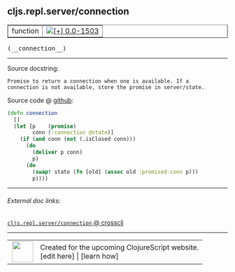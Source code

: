 ## cljs.repl.server/connection



 <table border="1">
<tr>
<td>function</td>
<td><a href="https://github.com/cljsinfo/cljs-api-docs/tree/0.0-1503"><img valign="middle" alt="[+] 0.0-1503" title="Added in 0.0-1503" src="https://img.shields.io/badge/+-0.0--1503-lightgrey.svg"></a> </td>
</tr>
</table>


 <samp>
(__connection__)<br>
</samp>

---





Source docstring:

```
Promise to return a connection when one is available. If a
connection is not available, store the promise in server/state.
```


Source code @ [github](https://github.com/clojure/clojurescript/blob/r2727/src/clj/cljs/repl/server.clj#L14-L26):

```clj
(defn connection
  []
  (let [p    (promise)
        conn (:connection @state)]
    (if (and conn (not (.isClosed conn)))
      (do
        (deliver p conn)
        p)
      (do
        (swap! state (fn [old] (assoc old :promised-conn p)))
        p))))
```

<!--
Repo - tag - source tree - lines:

 <pre>
clojurescript @ r2727
└── src
    └── clj
        └── cljs
            └── repl
                └── <ins>[server.clj:14-26](https://github.com/clojure/clojurescript/blob/r2727/src/clj/cljs/repl/server.clj#L14-L26)</ins>
</pre>

-->

---



###### External doc links:

[`cljs.repl.server/connection` @ crossclj](http://crossclj.info/fun/cljs.repl.server/connection.html)<br>

---

 <table>
<tr><td>
<img valign="middle" align="right" width="48px" src="http://i.imgur.com/Hi20huC.png">
</td><td>
Created for the upcoming ClojureScript website.<br>
[edit here] | [learn how]
</td></tr></table>

[edit here]:https://github.com/cljsinfo/cljs-api-docs/blob/master/cljsdoc/cljs.repl.server_connection.cljsdoc
[learn how]:https://github.com/cljsinfo/cljs-api-docs/wiki/cljsdoc-files

<!--

This information was too distracting to show to readers, but I'll leave it
commented here since it is helpful to:

- pretty-print the data used to generate this document
- and show how to retrieve that data



The API data for this symbol:

```clj
{:ns "cljs.repl.server",
 :name "connection",
 :signature ["[]"],
 :history [["+" "0.0-1503"]],
 :type "function",
 :full-name-encode "cljs.repl.server_connection",
 :source {:code "(defn connection\n  []\n  (let [p    (promise)\n        conn (:connection @state)]\n    (if (and conn (not (.isClosed conn)))\n      (do\n        (deliver p conn)\n        p)\n      (do\n        (swap! state (fn [old] (assoc old :promised-conn p)))\n        p))))",
          :title "Source code",
          :repo "clojurescript",
          :tag "r2727",
          :filename "src/clj/cljs/repl/server.clj",
          :lines [14 26]},
 :full-name "cljs.repl.server/connection",
 :docstring "Promise to return a connection when one is available. If a\nconnection is not available, store the promise in server/state."}

```

Retrieve the API data for this symbol:

```clj
;; from Clojure REPL
(require '[clojure.edn :as edn])
(-> (slurp "https://raw.githubusercontent.com/cljsinfo/cljs-api-docs/catalog/cljs-api.edn")
    (edn/read-string)
    (get-in [:symbols "cljs.repl.server/connection"]))
```

-->
